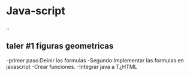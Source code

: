 # Java-script


..
## taler #1 figuras geometricas

-primer paso:Deinir las formulas
-Segundo:Implementar las formulas en javascript
-Crear funciones.
-Integrar java a T¿HTML
